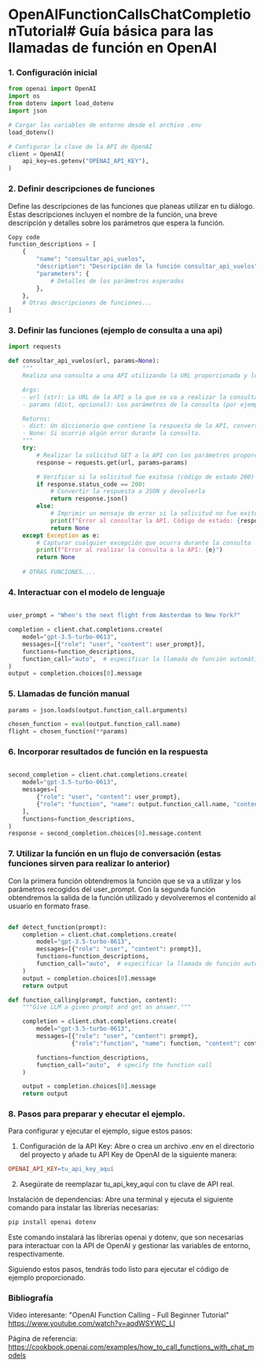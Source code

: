 # OpenAIFunctionCallsChatCompletionTutorial# Guía básica para las llamadas de función en OpenAI

### 1. Configuración inicial

```python
from openai import OpenAI
import os
from dotenv import load_dotenv
import json

# Cargar las variables de entorno desde el archivo .env
load_dotenv()

# Configurar la clave de la API de OpenAI
client = OpenAI(
    api_key=os.getenv("OPENAI_API_KEY"),
)
```

### 2. Definir descripciones de funciones
Define las descripciones de las funciones que planeas utilizar en tu diálogo. Estas descripciones incluyen el nombre de la función, una breve descripción y detalles sobre los parámetros que espera la función.

```python
Copy code
function_descriptions = [
    {
        "name": "consultar_api_vuelos",
        "description": "Descripción de la función consultar_api_vuelos",
        "parameters": {
            # Detalles de los parámetros esperados
        },
    },
    # Otras descripciones de funciones...
]
```

### 3. Definir las funciones (ejemplo de consulta a una api)
```python
import requests

def consultar_api_vuelos(url, params=None):
    """
    Realiza una consulta a una API utilizando la URL proporcionada y los parámetros (si los hay).

    Args:
    - url (str): La URL de la API a la que se va a realizar la consulta.
    - params (dict, opcional): Los parámetros de la consulta (por ejemplo, filtros o datos de búsqueda).

    Returns:
    - dict: Un diccionario que contiene la respuesta de la API, convertida a JSON.
    - None: Si ocurrió algún error durante la consulta.
    """
    try:
        # Realizar la solicitud GET a la API con los parámetros proporcionados
        response = requests.get(url, params=params)

        # Verificar si la solicitud fue exitosa (código de estado 200)
        if response.status_code == 200:
            # Convertir la respuesta a JSON y devolverla
            return response.json()
        else:
            # Imprimir un mensaje de error si la solicitud no fue exitosa
            print(f"Error al consultar la API. Código de estado: {response.status_code}")
            return None
    except Exception as e:
        # Capturar cualquier excepción que ocurra durante la consulta
        print(f"Error al realizar la consulta a la API: {e}")
        return None
    
    # OTRAS FUNCIONES....

```

 ### 4. Interactuar con el modelo de lenguaje
```python

user_prompt = "When's the next flight from Amsterdam to New York?"

completion = client.chat.completions.create(
    model="gpt-3.5-turbo-0613",
    messages=[{"role": "user", "content": user_prompt}],
    functions=function_descriptions,
    function_call="auto",  # especificar la llamada de función automática
)
output = completion.choices[0].message
```

### 5. Llamadas de función manual
```python
params = json.loads(output.function_call.arguments)

chosen_function = eval(output.function_call.name)
flight = chosen_function(**params)
```

### 6. Incorporar resultados de función en la respuesta
```python

second_completion = client.chat.completions.create(
    model="gpt-3.5-turbo-0613",
    messages=[
        {"role": "user", "content": user_prompt},
        {"role": "function", "name": output.function_call.name, "content": flight},
    ],
    functions=function_descriptions,
)
response = second_completion.choices[0].message.content
```


### 7. Utilizar la función en un flujo de conversación (estas funciones sirven para realizar lo anterior)
Con la primera función obtendremos la función que se va a utilizar y los parámetros recogidos del user_prompt. Con la segunda función obtendremos la salida de la función utilizado y devolveremos el contenido al usuario en formato frase.

```python

def detect_function(prompt):
    completion = client.chat.completions.create(
        model="gpt-3.5-turbo-0613",
        messages=[{"role": "user", "content": prompt}],
        functions=function_descriptions,
        function_call="auto",  # especificar la llamada de función automática
    )
    output = completion.choices[0].message
    return output

def function_calling(prompt, function, content):
    """Give LLM a given prompt and get an answer."""

    completion = client.chat.completions.create(
        model="gpt-3.5-turbo-0613",
        messages=[{"role": "user", "content": prompt},
                  {"role":"function", "name": function, "content": content}],

        functions=function_descriptions,
        function_call="auto",  # specify the function call
    )

    output = completion.choices[0].message
    return output

```


### 8. Pasos para preparar y ehecutar el ejemplo.

Para configurar y ejecutar el ejemplo, sigue estos pasos:

1. Configuración de la API Key:
Abre o crea un archivo .env en el directorio del proyecto y añade tu API Key de OpenAI de la siguiente manera:

```makefile
OPENAI_API_KEY=tu_api_key_aquí
```

2. Asegúrate de reemplazar tu_api_key_aquí con tu clave de API real.

Instalación de dependencias:
Abre una terminal y ejecuta el siguiente comando para instalar las librerías necesarias:

```bash
pip install openai dotenv
```

Este comando instalará las librerías openai y dotenv, que son necesarias para interactuar con la API de OpenAI y gestionar las variables de entorno, respectivamente.

Siguiendo estos pasos, tendrás todo listo para ejecutar el código de ejemplo proporcionado.


### Bibliografía
Vídeo interesante: "OpenAI Function Calling - Full Beginner Tutorial" https://www.youtube.com/watch?v=aqdWSYWC_LI

Página de referencia: https://cookbook.openai.com/examples/how_to_call_functions_with_chat_models